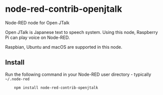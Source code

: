 node-red-contrib-openjtalk
=====================

Node-RED node for Open JTalk

Open JTalk is Japanese text to speech system.
Using this node, Raspberry Pi can play voice on Node-RED.

Raspbian, Ubuntu and macOS are supported in this node.

Install
-------

Run the following command in your Node-RED user directory - typically `~/.node-red`

        npm install node-red-contrib-openjtalk


